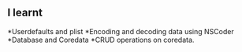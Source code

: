## I learnt

*Userdefaults and plist
*Encoding and decoding data using NSCoder
*Database and Coredata
*CRUD operations on coredata.

